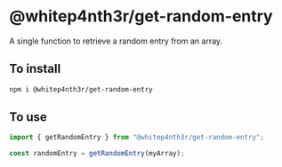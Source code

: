 # @whitep4nth3r/get-random-entry

A single function to retrieve a random entry from an array.

## To install

```bash
npm i @whitep4nth3r/get-random-entry
```

## To use

```javascript
import { getRandomEntry } from "@whitep4nth3r/get-random-entry";

const randomEntry = getRandomEntry(myArray);
```
